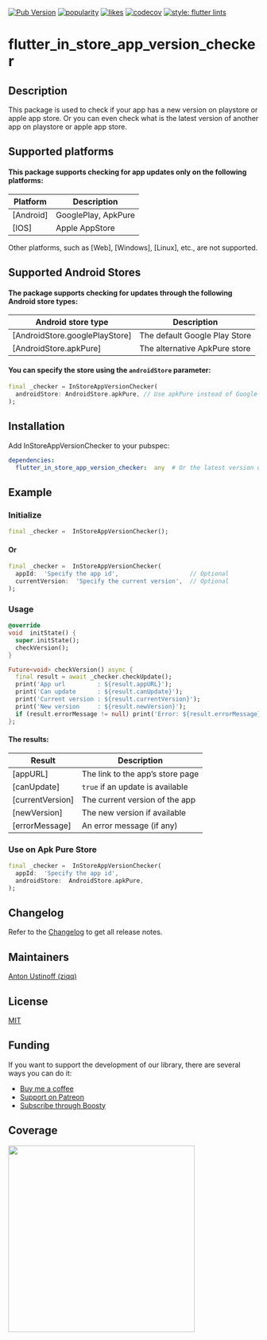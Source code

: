 [![Pub Version](https://img.shields.io/pub/v/flutter_in_store_app_version_checker?color=blueviolet)](https://pub.dev/packages/flutter_in_store_app_version_checker)
[![popularity](https://img.shields.io/pub/popularity/flutter_in_store_app_version_checker?logo=dart)](https://pub.dev/packages/flutter_in_store_app_version_checker/score)
[![likes](https://img.shields.io/pub/likes/flutter_in_store_app_version_checker?logo=dart)](https://pub.dev/packages/flutter_in_store_app_version_checker/score)
[![codecov](https://codecov.io/gh/ziqq/flutter_in_store_app_version_checker/graph/badge.svg?token=S5CVNZKDAE)](https://codecov.io/gh/ziqq/flutter_in_store_app_version_checker)
[![style: flutter lints](https://img.shields.io/badge/style-flutter__lints-blue)](https://pub.dev/packages/flutter_lints)



#  flutter_in_store_app_version_checker



##  Description

This package is used to check if your app has a new version on playstore or apple app store. Or you can even check what is the latest version of another app on playstore or apple app store.



 ## Supported platforms

 #### This package supports checking for app updates only on the following platforms:

 |   Platform   |              Description              |
 |--------------|---------------------------------------|
 | [Android]    | GooglePlay, ApkPure                   |
 | [IOS]        | Apple AppStore                        |

 Other platforms, such as [Web], [Windows], [Linux], etc., are not supported.



## Supported Android Stores

#### The package supports checking for updates through the following Android store types:

 | Android store type             | Description                   |
 | ------------------------------ | ----------------------------- |
 | [AndroidStore.googlePlayStore] | The default Google Play Store |
 | [AndroidStore.apkPure]         | The alternative ApkPure store |


#### You can specify the store using the `androidStore` parameter:

```dart
final _checker = InStoreAppVersionChecker(
  androidStore: AndroidStore.apkPure, // Use apkPure instead of Google Play
);
```



##  Installation

Add InStoreAppVersionChecker to your pubspec:

```yaml
dependencies:
  flutter_in_store_app_version_checker:  any  # Or the latest version on Pub
```



##  Example


###  Initialize

```dart
final _checker =  InStoreAppVersionChecker();
```

####  Or

```dart
final _checker =  InStoreAppVersionChecker(
  appId:  'Specify the app id',                    // Optional
  currentVersion:  'Specify the current version',  // Optional
);

```


###  Usage

```dart
@override
void  initState() {
  super.initState();
  checkVersion();
}

Future<void> checkVersion() async {
  final result = await _checker.checkUpdate();
  print('App url         : ${result.appURL}');
  print('Can update      : ${result.canUpdate}');
  print('Current version : ${result.currentVersion}');
  print('New version     : ${result.newVersion}');
  if (result.errorMessage != null) print('Error: ${result.errorMessage}');
};
```

#### The results:

 | Result                         | Description                       |
 | ------------------------------ | --------------------------------- |
 | [appURL]                       | The link to the app’s store page  |
 | [canUpdate]                    | `true` if an update is available  |
 | [currentVersion]               | The current version of the app    |
 | [newVersion]                   | The new version if available      |
 | [errorMessage]                 | An error message (if any)         |



###  Use on Apk Pure Store

```dart
final _checker =  InStoreAppVersionChecker(
  appId:  'Specify the app id',
  androidStore:  AndroidStore.apkPure,
);

```



## Changelog

Refer to the [Changelog](https://github.com/ziqq/flutter_in_store_app_version_checker/blob/main/CHANGELOG.md) to get all release notes.



## Maintainers

[Anton Ustinoff (ziqq)](https://github.com/ziqq)



## License

[MIT](https://github.com/ziqq/flutter_in_store_app_version_checker/blob/main/LICENSE)



## Funding

If you want to support the development of our library, there are several ways you can do it:

- [Buy me a coffee](https://www.buymeacoffee.com/ziqq)
- [Support on Patreon](https://www.patreon.com/ziqq)
- [Subscribe through Boosty](https://boosty.to/ziqq)



##  Coverage

<img  src="https://codecov.io/gh/ziqq/flutter_in_store_app_version_checker/graphs/sunburst.svg?token=S5CVNZKDAE"  width="375">